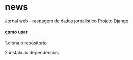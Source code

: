 # news
Jornal web - raspagem de dados jornalístico 
Projeto Django

#### como usar

1.clona o repositorio

2.instala as dependencias 

